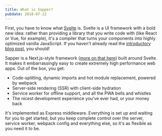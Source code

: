 ```yaml
---
title: What is Sapper?
pubdate: 2018-07-22
---
```


First, you have to know what [Svelte](https://svelte.technology) is. Svelte is a UI framework with a bold new idea: rather than providing a library that you write code with (like React or Vue, for example), it's a compiler that turns your components into highly optimized vanilla JavaScript. If you haven't already read the [introductory blog post](https://svelte.technology/blog/frameworks-without-the-framework), you should!

Sapper is a Next.js-style framework ([more on that here](blog/how-is-sapper-different-from-next)) built around Svelte. It makes it embarrassingly easy to create extremely high performance web apps. Out of the box, you get:

* Code-splitting, dynamic imports and hot module replacement, powered by webpack
* Server-side rendering (SSR) with client-side hydration
* Service worker for offline support, and all the PWA bells and whistles
* The nicest development experience you've ever had, or your money back

It's implemented as Express middleware. Everything is set up and waiting for you to get started, but you keep complete control over the server, service worker, webpack config and everything else, so it's as flexible as you need it to be.